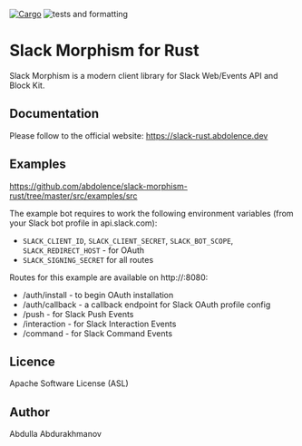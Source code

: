 [![Cargo](https://img.shields.io/crates/v/slack_morphism.svg)](https://crates.io/crates/slack_morphism)
![tests and formatting](https://github.com/abdolence/slack-morphism-rust/workflows/tests%20&amp;%20formatting/badge.svg)

# Slack Morphism for Rust

Slack Morphism is a modern client library for Slack Web/Events API and Block Kit.

## Documentation
Please follow to the official website: https://slack-rust.abdolence.dev

## Examples
https://github.com/abdolence/slack-morphism-rust/tree/master/src/examples/src

The example bot requires to work the following environment variables (from your Slack bot profile in api.slack.com):
- `SLACK_CLIENT_ID`, `SLACK_CLIENT_SECRET`, `SLACK_BOT_SCOPE`, `SLACK_REDIRECT_HOST` - for OAuth
- `SLACK_SIGNING_SECRET` for all routes

Routes for this example are available on http://<your-host>:8080:

- /auth/install - to begin OAuth installation
- /auth/callback - a callback endpoint for Slack OAuth profile config
- /push - for Slack Push Events
- /interaction - for Slack Interaction Events
- /command - for Slack Command Events

## Licence
Apache Software License (ASL)

## Author
Abdulla Abdurakhmanov
